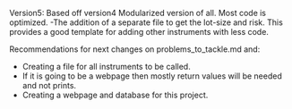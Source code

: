 Version5:
Based off version4
Modularized version of all.
Most code is optimized.
    -The addition of a separate file to get the lot-size and risk.
This provides a good template for adding other instruments with less code.

Recommendations for next changes on problems_to_tackle.md and:
 - Creating a file for all instruments to be called.
 - If it is going to be a webpage then mostly return values will be needed and not prints.
 - Creating a webpage and database for this project.